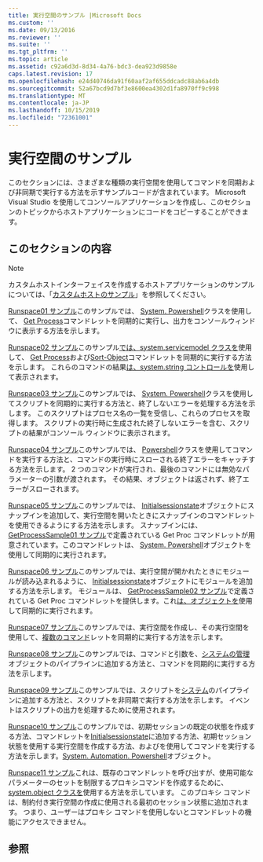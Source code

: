 ```yaml
---
title: 実行空間のサンプル |Microsoft Docs
ms.custom: ''
ms.date: 09/13/2016
ms.reviewer: ''
ms.suite: ''
ms.tgt_pltfrm: ''
ms.topic: article
ms.assetid: c92a6d3d-8d34-4a76-bdc3-dea923d9858e
caps.latest.revision: 17
ms.openlocfilehash: e24d40746da91f60aaf2af655ddcadc88ab6a4db
ms.sourcegitcommit: 52a67bcd9d7bf3e8600ea4302d1fa8970ff9c998
ms.translationtype: MT
ms.contentlocale: ja-JP
ms.lasthandoff: 10/15/2019
ms.locfileid: "72361001"
---
```

# <a name="runspace-samples"></a>実行空間のサンプル

このセクションには、さまざまな種類の実行空間を使用してコマンドを同期および非同期で実行する方法を示すサンプルコードが含まれています。 Microsoft Visual Studio を使用してコンソールアプリケーションを作成し、このセクションのトピックからホストアプリケーションにコードをコピーすることができます。

## <a name="in-this-section"></a>このセクションの内容

> [!NOTE]
> カスタムホストインターフェイスを作成するホストアプリケーションのサンプルについては、「[カスタムホストのサンプル](./custom-host-samples.md)」を参照してください。

 [Runspace01 サンプル](./runspace01-sample.md)このサンプルでは、 [System. Powershell](/dotnet/api/system.management.automation.powershell)クラスを使用して、 [Get Process](/powershell/module/Microsoft.PowerShell.Management/Get-Process)コマンドレットを同期的に実行し、出力をコンソールウィンドウに表示する方法を示します。

 [Runspace02 サンプル](./runspace02-sample.md)このサンプル[では、system.servicemodel クラスを](/dotnet/api/system.management.automation.powershell)使用して、 [Get Process](/powershell/module/Microsoft.PowerShell.Management/Get-Process)および[Sort-Object](/powershell/module/Microsoft.PowerShell.Utility/Sort-Object)コマンドレットを同期的に実行する方法を示します。 これらのコマンドの結果[は、system.string コントロールを](/dotnet/api/System.Windows.Forms.DataGridView)使用して表示されます。

 [Runspace03 サンプル](./runspace03-sample.md)このサンプルでは、 [System. Powershell](/dotnet/api/system.management.automation.powershell)クラスを使用してスクリプトを同期的に実行する方法と、終了しないエラーを処理する方法を示します。 このスクリプトはプロセス名の一覧を受信し、これらのプロセスを取得します。 スクリプトの実行時に生成された終了しないエラーを含む、スクリプトの結果がコンソール ウィンドウに表示されます。

 [Runspace04 サンプル](./runspace04-sample.md)このサンプルでは、 [Powershell](/dotnet/api/system.management.automation.powershell)クラスを使用してコマンドを実行する方法と、コマンドの実行時にスローされる終了エラーをキャッチする方法を示します。 2 つのコマンドが実行され、最後のコマンドには無効なパラメーターの引数が渡されます。 その結果、オブジェクトは返されず、終了エラーがスローされます。

 [Runspace05 サンプル](./runspace05-sample.md)このサンプルでは、 [Initialsessionstate](/dotnet/api/System.Management.Automation.Runspaces.InitialSessionState)オブジェクトにスナップインを追加して、実行空間を開いたときにスナップインのコマンドレットを使用できるようにする方法を示します。 スナップインには、 [GetProcessSample01 サンプル](../cmdlet/getprocesssample01-sample.md)で定義されている Get Proc コマンドレットが用意されています。このコマンドレットは、 [System. Powershell](/dotnet/api/system.management.automation.powershell)オブジェクトを使用して同期的に実行されます。

 [Runspace06 サンプル](./runspace06-sample.md)このサンプルでは、実行空間が開かれたときにモジュールが読み込まれるように、 [Initialsessionstate](/dotnet/api/System.Management.Automation.Runspaces.InitialSessionState)オブジェクトにモジュールを追加する方法を示します。 モジュールは、 [GetProcessSample02 サンプル](../cmdlet/getprocesssample02-sample.md)で定義されている Get Proc コマンドレットを提供します。これ[は、オブジェクトを](/dotnet/api/system.management.automation.powershell)使用して同期的に実行されます。

 [Runspace07 サンプル](./runspace07-sample.md)このサンプルでは、実行空間を作成し、その実行空間を使用して、[複数のコマンド](/dotnet/api/system.management.automation.powershell)レットを同期的に実行する方法を示します。

 [Runspace08 サンプル](./runspace08-sample.md)このサンプルでは、コマンドと引数を、[システムの管理](/dotnet/api/system.management.automation.powershell)オブジェクトのパイプラインに追加する方法と、コマンドを同期的に実行する方法を示します。

 [Runspace09 サンプル](./runspace09-sample.md)このサンプルでは、スクリプトを[システム](/dotnet/api/system.management.automation.powershell)のパイプラインに追加する方法と、スクリプトを非同期で実行する方法を示します。 イベントはスクリプトの出力を処理するために使用されます。

 [Runspace10 サンプル](./runspace10-sample.md)このサンプルでは、初期セッションの既定の状態を作成する方法、コマンドレットを[Initialsessionstate](/dotnet/api/System.Management.Automation.Runspaces.InitialSessionState)に追加する方法、初期セッション状態を使用する実行空間を作成する方法、およびを使用してコマンドを実行する方法を示します。[System. Automation. Powershell](/dotnet/api/system.management.automation.powershell)オブジェクト。

 [Runspace11 サンプル](./runspace11-sample.md)これは、既存のコマンドレットを呼び出すが、使用可能なパラメーターのセットを制限するプロキシコマンドを作成するために、 [system.object クラスを](/dotnet/api/System.Management.Automation.ProxyCommand)使用する方法を示しています。 このプロキシ コマンドは、制約付き実行空間の作成に使用される最初のセッション状態に追加されます。 つまり、ユーザーはプロキシ コマンドを使用しないとコマンドレットの機能にアクセスできません。

## <a name="see-also"></a>参照
